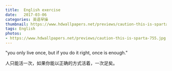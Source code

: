 ```yaml
---
title:  English exercise
date:   2017-03-06
categories: 英语早操
thumbnail: https://www.hdwallpapers.net/previews/caution-this-is-sparta-755.jpg
tags: English
photos:
- https://www.hdwallpapers.net/previews/caution-this-is-sparta-755.jpg
---
```


"you only live once, but if you do it right, once is enough."
<p>人只能活一次，如果你能以正确的方式活着，一次足矣。</p>
